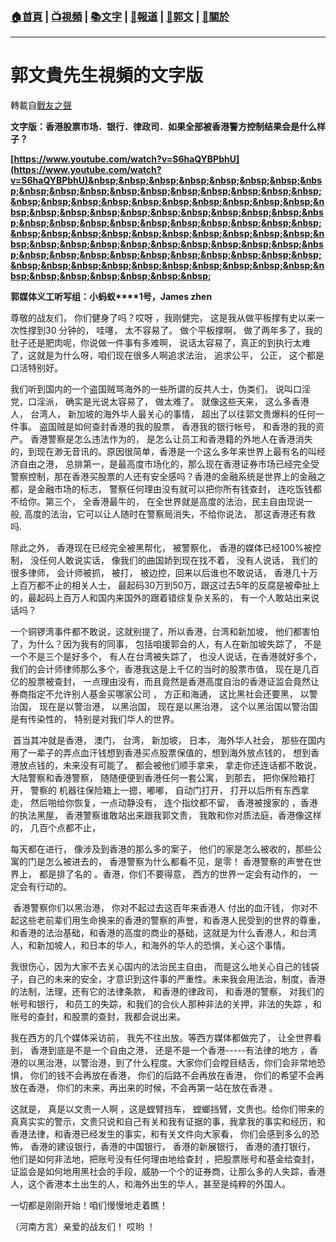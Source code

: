 ###  [:house:首頁](https://github.com/ourhimalayas/home) | [:tv:視頻](https://github.com/ourhimalayas/videos) | [:books:文字](https://github.com/ourhimalayas/txt) | [:newspaper:報道](https://github.com/ourhimalayas/news) | [:eagle:郭文](https://github.com/ourhimalayas/guomedia) | [:pray:關於](https://github.com/ourhimalayas/home/tree/master/about)
---
# 郭文貴先生視頻的文字版
轉載自[戰友之聲](http://littleantvoice.blogspot.com)

**文字版：香港股票市场．银行．律政司．如果全部被香港警方控制结果会是什么样子？**



**[https://www.youtube.com/watch?v=S6haQYBPbhU](https://www.youtube.com/watch?v=S6haQYBPbhU)&nbsp;&nbsp;&nbsp;&nbsp;&nbsp;&nbsp;&nbsp;&nbsp;&nbsp;&nbsp;&nbsp;&nbsp;&nbsp;&nbsp;&nbsp;&nbsp;&nbsp;&nbsp;&nbsp;&nbsp;&nbsp;&nbsp;&nbsp;&nbsp;&nbsp;&nbsp;&nbsp;&nbsp;&nbsp;&nbsp;&nbsp;&nbsp;&nbsp;&nbsp;&nbsp;&nbsp;&nbsp;&nbsp;&nbsp;&nbsp;&nbsp;&nbsp;&nbsp;&nbsp;&nbsp;&nbsp;&nbsp;&nbsp;&nbsp;&nbsp;&nbsp;&nbsp;&nbsp;&nbsp;&nbsp;&nbsp;&nbsp;&nbsp;&nbsp;&nbsp;&nbsp;&nbsp;&nbsp;&nbsp;&nbsp;&nbsp;&nbsp;&nbsp;&nbsp;&nbsp;&nbsp;&nbsp;&nbsp;&nbsp;&nbsp;&nbsp;&nbsp;&nbsp;&nbsp;&nbsp;&nbsp;&nbsp;&nbsp;&nbsp;&nbsp;&nbsp;&nbsp;&nbsp;&nbsp;&nbsp;&nbsp;&nbsp;&nbsp;&nbsp;&nbsp;&nbsp;&nbsp;&nbsp;**

**郭媒体义工听写组：小蚂蚁****1号，James zhen**



尊敬的战友们， 你们健身了吗？哎呀 ，我刚健完， 这是我从做平板撑有史以来一次性撑到30&nbsp;分钟的， 哇噻， 太不容易了。 做个平板撑啊， 做了两年多了，我的肚子还是肥肉呢，你说做一件事有多难啊， 说话太容易了，真正的到执行太难了，这就是为什么呀，咱们现在很多人啊追求法治， 追求公平， 公正， 这个都是口活特别好。



我们听到国内的一个盗国贼骂海外的一些所谓的反共人士，伪类们， 说叫口淫党，口淫派， 确实是光说太容易了， 做太难了。 就像这些天来， 这么多香港人， 台湾人， 新加坡的海外华人最关心的事情， 超出了以往郭文贵爆料的任何一件事。 盗国贼是如何查封香港的我的股票， 香港我的银行帐号， 和香港的我的资产。 香港警察是怎么违法作为的， 是怎么让员工和香港籍的外地人在香港消失的，到现在渺无音讯的。原因很简单，香港是一个这么多年来世界上最有名的叫经济自由之港， 总排第一，是最高度市场化的，那么现在香港证券市场已经完全受警察控制，那在香港买股票的人还有安全感吗？香港的金融系统是世界上的金融之都，是金融市场的标志， 警察任何理由没有就可以把你所有钱查封， 连吃饭钱都不给你。第三个， 全香港最牛的， 在全世界就是高度的法治，民主自由现说一般,&nbsp;高度的法治，它可以让人随时在警察局消失，不给你说法， 那这香港还有救吗.



除此之外， 香港现在已经完全被黑帮化， 被警察化， 香港的媒体已经100%被控制， 没任何人敢说实话， 像我们的曲国娇到现在找不着， 没有人说话， 我们的很多律师， 会计师被抓， 被打， 被边控，回来以后谁也不敢说话， 香港几十万上百万都不止的相关人士， 最起码30万到50万，跟这过去5年的反腐是被牵扯上的，最起码上百万人和国内来国外的跟着错综复杂关系的， 有一个人敢站出来说话吗？



一个铜锣湾事件都不敢说，这就别提了，所以香港，台湾和新加坡， 他们都害怕了，为什么？因为我有的同事， 包括咱援郭会的人，有人在新加坡失踪了， 不是一个不是三个是好多个， 有人在台湾被失踪了， 也没人说话，在香港就好多个，我们的会计师律师那么多个，香港我这是上千亿的当时的股票市值， 现在是几百亿的股票被查封， 一点理由没有，而且竟然是香港高度自治的香港证监会竟然让券商指定不允许别人基金买哪家公司 ， 方正和海通， 这比黑社会还要黑， 以警治国， 现在是以警治港， 以黑治国， 现在是以黑治港， 这个以黑治国以警治国是有传染性的， 特别是对我们华人的世界。



&nbsp;首当其冲就是香港， 澳门， 台湾， 新加坡， 日本， 海外华人社会， 那些在国内用了一辈子的弄点血汗钱想到香港买点股票保值的，想到海外放点钱的， 想到香港放点钱的，未来没有可能了。 都会被他们顺手拿来， 拿走你还连话都不敢说，大陆警察和香港警察， 随随便便到香港任何一套公寓， 到那去， 把你保险箱打开， 警察的 机器往保险箱上一摁，嘟嘟， 自动门打开， 打开以后所有东西拿走， 然后啪给你恢复，一点动静没有， 连个指纹都不留， 香港被搜家的 ，香港的执法黑屋， 香港警察谁敢站出来跟我郭文贵， 我敢和你对质法庭，香港像这样的， 几百个点都不止，







每天都在进行， 像涉及到香港的那么多的案子， 他们的家是怎么被收的，那些公寓的门是怎么被进去的， 香港警察为什么都看不见，是零！ 香港警察的声誉在世界上， 都是排了名的 。香港，你们不要得意， 西方的世界一定会有动作的， 一定会有行动的。



&nbsp;香港警察你们以黑治港， 你对不起过去这百年来香港人 付出的血汗钱， 你对不起这些老前辈们用生命换来的香港的警察的声誉，和香港人民受到的世界的尊重，和香港的法治基础，和香港的高度的商业的基础，这就是为什么香港人，和台湾人，和新加坡人，和日本的华人，和海外的华人的恐惧，关心这个事情。



我很伤心，因为大家不去关心国内的法治民主自由， 而是这么地关心自己的钱袋子，自己的未来的安全，才意识到这件事的严重性。未来我会用法治，制度，香港的法制，法理，还有它的法律条款， 和香港的律政司， 和香港的警察， 对我们的帐号和银行， 和员工的失踪，和我们的合伙人那种非法的关押，非法的失踪 ，和账号的查封，和股票的查封，我都会说出来。



我在西方的几个媒体采访前， 我先不往出放。等西方媒体都做完了， 让全世界看到， 香港到底是不是一个自由之港， 还是不是一个香港-----有法律的地方 ，香港的以黑治港，以警治港，到了什么程度。大家你们会瞠目结舌，你们会非常地恐惧， 你们的钱不会再放在香港， 你们的后路不会再放在香港， 你们的希望不会再放在香港， 你们的未来，再出来的时候，不会再第一站在放在香港 。



这就是， 真是以文贵一人啊 ，这是螳臂挡车， 螳螂挡臂，文贵也。给你们带来的真真实实的警示，文贵只说和自己有关和我有证据的事，我拿我的事实和经历，和香港法律，和香港已经发生的事实，和有关文件向大家看， 你们会感到多么的恐怖， 香港的建设银行，香港的中国银行， 香港的新展银行， 香港的渣打银行， 他们是如何非法地，把账号没有任何理由地给查封 ，把股票账号和基金给查封， 证监会是如何地用黑社会的手段，威胁一个个的证券商，让那么多的人失踪，香港人，这个香港本土出生的人，和海外出生的华人，甚至是纯粹的外国人。



一切都是刚刚开始！咱们慢慢地走着瞧！



（河南方言）亲爱的战友们！ 哎哟 ！